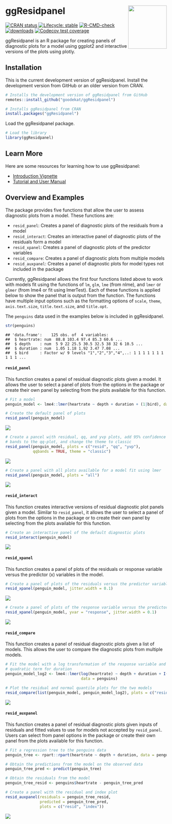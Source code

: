 
# ggResidpanel <img align="right" width="120" height="135" src="vignettes/figures/logo.png">

<!-- badges: start -->

[![CRAN
status](https://www.r-pkg.org/badges/version/ggResidpanel)](https://CRAN.R-project.org/package=ggResidpanel)
[![Lifecycle:
stable](https://img.shields.io/badge/lifecycle-stable-brightgreen.svg)](https://lifecycle.r-lib.org/articles/stages.html#stable)
[![R-CMD-check](https://github.com/goodekat/ggResidpanel/actions/workflows/R-CMD-check.yaml/badge.svg)](https://github.com/goodekat/ggResidpanel/actions/workflows/R-CMD-check.yaml)
[![downloads](https://cranlogs.r-pkg.org/badges/ggResidpanel)](https://cran.rstudio.com/web/packages/ggResidpanel/index.html)
[![Codecov test
coverage](https://codecov.io/gh/goodekat/ggResidpanel/graph/badge.svg)](https://app.codecov.io/gh/goodekat/ggResidpanel)
<!-- badges: end -->

ggResidpanel is an R package for creating panels of diagnostic plots for
a model using ggplot2 and interactive versions of the plots using
plotly.

## Installation

This is the current development version of ggResidpanel. Install the
development version from GitHub or an older version from CRAN.

``` r
# Installs the development version of ggResidpanel from GitHub
remotes::install_github("goodekat/ggResidpanel")

# Installs ggResidpanel from CRAN
install.packages("ggResidpanel")
```

Load the ggResidpanel package.

``` r
# Load the library
library(ggResidpanel)
```

## Learn More

Here are some resources for learning how to use ggResidpanel:

- [Introduction
  Vignette](https://goodekat.github.io/ggResidpanel/articles/introduction.html)
- [Tutorial and User
  Manual](https://goodekat.github.io/ggResidpanel-tutorial/tutorial.html)

## Overview and Examples

The package provides five functions that allow the user to assess
diagnostic plots from a model. These functions are:

- `resid_panel`: Creates a panel of diagnostic plots of the residuals
  from a model
- `resid_interact`: Creates an interactive panel of diagnostic plots of
  the residuals form a model
- `resid_xpanel`: Creates a panel of diagnostic plots of the predictor
  variables
- `resid_compare`: Creates a panel of diagnostic plots from multiple
  models
- `resid_auxpanel`: Creates a panel of diagnostic plots for model types
  not included in the package

Currently, ggResidpanel allows the first four functions listed above to
work with models fit using the functions of `lm`, `glm`, `lme` (from
nlme), and `lmer` or `glmer` (from lme4 or fit using lmerTest). Each of
these functions is applied below to show the panel that is output from
the function. The functions have multiple input options such as the
formatting options of `scale`, `theme`, `axis.text.size`,
`title.text.size`, and `title.opt`.

The `penguins` data used in the examples below is included in
ggResidpanel.

``` r
str(penguins)
```

    ## 'data.frame':    125 obs. of  4 variables:
    ##  $ heartrate: num  88.8 103.4 97.4 85.3 60.6 ...
    ##  $ depth    : num  5 9 22 25.5 30.5 32.5 38 32 6 10.5 ...
    ##  $ duration : num  1.05 1.18 1.92 3.47 7.08 ...
    ##  $ bird     : Factor w/ 9 levels "1","2","3","4",..: 1 1 1 1 1 1 1 1 1 1 ...

#### `resid_panel`

This function creates a panel of residual diagnostic plots given a
model. It allows the user to select a panel of plots from the options in
the package or create their own panel by selecting from the plots
available for this function.

``` r
# Fit a model
penguin_model <- lme4::lmer(heartrate ~ depth + duration + (1|bird), data = penguins)

# Create the default panel of plots
resid_panel(penguin_model)
```

![](vignettes/figures/readme-unnamed-chunk-4-1.png)<!-- -->

``` r
# Create a pancel with residual, qq, and yvp plots, add 95% confidence interval 
# bands to the qq-plot, and change the theme to classic
resid_panel(penguin_model, plots = c("resid", "qq", "yvp"), 
            qqbands = TRUE, theme = "classic")
```

![](vignettes/figures/readme-unnamed-chunk-4-2.png)<!-- -->

``` r
# Create a panel with all plots available for a model fit using lmer
resid_panel(penguin_model, plots = "all")
```

![](vignettes/figures/readme-unnamed-chunk-4-3.png)<!-- -->

#### `resid_interact`

This function creates interactive versions of residual diagnostic plot
panels given a model. Similar to `resid_panel`, it allows the user to
select a panel of plots from the options in the package or to create
their own panel by selecting from the plots available for this function.

``` r
# Create an interactive panel of the default diagnostic plots
resid_interact(penguin_model)
```

![](vignettes/figures/interact.gif)

#### `resid_xpanel`

This function creates a panel of plots of the residuals or response
variable versus the predictor (x) variables in the model.

``` r
# Create a panel of plots of the residuals versus the predictor variables
resid_xpanel(penguin_model, jitter.width = 0.1)
```

![](vignettes/figures/readme-unnamed-chunk-6-1.png)<!-- -->

``` r
# Create a panel of plots of the response variable versus the predictor variables
resid_xpanel(penguin_model, yvar = "response", jitter.width = 0.1)
```

![](vignettes/figures/readme-unnamed-chunk-6-2.png)<!-- -->

#### `resid_compare`

This function creates a panel of residual diagnostic plots given a list
of models. This allows the user to compare the diagnostic plots from
multiple models.

``` r
# Fit the model with a log transformation of the response variable and a 
# quadratic term for duration
penguin_model_log2 <- lme4::lmer(log(heartrate) ~ depth + duration + I(duration^2) + (1|bird), 
                                 data = penguins)

# Plot the residual and normal quantile plots for the two models
resid_compare(list(penguin_model, penguin_model_log2), plots = c("resid", "qq"))
```

![](vignettes/figures/readme-unnamed-chunk-7-1.png)<!-- -->

#### `resid_auxpanel`

This function creates a panel of residual diagnostic plots given inputs
of residuals and fitted values to use for models not accepted by
`resid_panel`. Users can select from panel options in the package or
create their own panel from the plots available for this function.

``` r
# Fit a regression tree to the penguins data
penguin_tree <- rpart::rpart(heartrate ~ depth + duration, data = penguins)

# Obtain the predictions from the model on the observed data
penguin_tree_pred <- predict(penguin_tree)

# Obtain the residuals from the model
penguin_tree_resid <- penguins$heartrate - penguin_tree_pred

# Create a panel with the residual and index plot
resid_auxpanel(residuals = penguin_tree_resid, 
               predicted = penguin_tree_pred, 
               plots = c("resid", "index"))
```

![](vignettes/figures/readme-unnamed-chunk-8-1.png)<!-- -->
